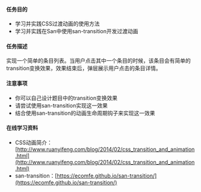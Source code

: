 #### 任务目的
- 学习并实践CSS过渡动画的使用方法
- 学习并实践在San中使用san-transition开发过渡动画

#### 任务描述
实现一个简单的条目列表。当用户点击其中一个条目的时候，该条目会有简单的transition变换效果，效果结束后，弹层展示用户点击的条目详情。

#### 注意事项
- 你可以自己设计题目中的transition变换效果
- 请尝试使用san-transition实现这一效果
- 结合使用san-transition的动画生命周期钩子来实现这一效果

#### 在线学习资料
- CSS动画简介：[http://www.ruanyifeng.com/blog/2014/02/css_transition_and_animation.html](http://www.ruanyifeng.com/blog/2014/02/css_transition_and_animation.html)
- san-transition：[https://ecomfe.github.io/san-transition/](https://ecomfe.github.io/san-transition/)
